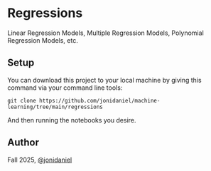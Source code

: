 # Regressions

Linear Regression Models, Multiple Regression Models, Polynomial Regression Models, etc.

## Setup

You can download this project to your local machine by giving this command via your command line tools:

`git clone https://github.com/jonidaniel/machine-learning/tree/main/regressions`

And then running the notebooks you desire.

## Author

Fall 2025, [@jonidaniel](https://github.com/jonidaniel)
